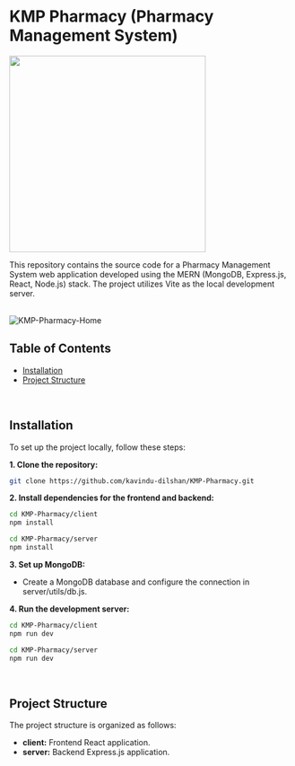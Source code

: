 # KMP Pharmacy (Pharmacy Management System)

<p><a  href="https://github.com/kavindu-dilshan"><img  src="https://skillicons.dev/icons?i=mongo,express,react,nodejs,vite,redux,tailwind,vscode"  width=350></a></p>

This repository contains the source code for a Pharmacy Management System web application developed using the MERN (MongoDB, Express.js, React, Node.js) stack. The project utilizes Vite as the local development server.

<br>

<img src="https://firebasestorage.googleapis.com/v0/b/images-for-projects.appspot.com/o/KMP%20Pharmacy%2FKMP-Pharmacy-Home.png?alt=media&token=1c3d22ce-c6ac-437b-bf61-49a73fb645b6" alt="KMP-Pharmacy-Home">


## Table of Contents

- [Installation](#installation)
- [Project Structure](#project-structure)

<br>

## Installation

To set up the project locally, follow these steps:

**1. Clone the repository:**

```bash
git clone https://github.com/kavindu-dilshan/KMP-Pharmacy.git
```

**2. Install dependencies for the frontend and backend:**

```bash
cd KMP-Pharmacy/client
npm install

cd KMP-Pharmacy/server
npm install
```

**3. Set up MongoDB:**

- Create a MongoDB database and configure the connection in server/utils/db.js.

**4. Run the development server:**

```bash
cd KMP-Pharmacy/client
npm run dev

cd KMP-Pharmacy/server
npm run dev
```

<br>

## Project Structure

The project structure is organized as follows:

- <b>client:</b> Frontend React application.
- <b>server:</b> Backend Express.js application.<br><br>
